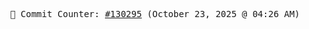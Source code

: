 <p align="center">
    <samp>
        📮 Commit Counter: <a href="https://github.com/Javascript-void0/Javascript-void0/commits/main">#130295</a> (October 23, 2025 @ 04:26 AM)
    </samp>
</p>